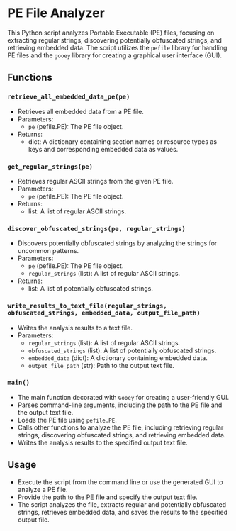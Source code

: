 # PE File Analyzer

This Python script analyzes Portable Executable (PE) files, focusing on extracting regular strings, discovering potentially obfuscated strings, and retrieving embedded data. The script utilizes the `pefile` library for handling PE files and the `gooey` library for creating a graphical user interface (GUI).

## Functions

### `retrieve_all_embedded_data_pe(pe)`

- Retrieves all embedded data from a PE file.
- Parameters:
  - `pe` (pefile.PE): The PE file object.
- Returns:
  - dict: A dictionary containing section names or resource types as keys and corresponding embedded data as values.

### `get_regular_strings(pe)`

- Retrieves regular ASCII strings from the given PE file.
- Parameters:
  - `pe` (pefile.PE): The PE file object.
- Returns:
  - list: A list of regular ASCII strings.

### `discover_obfuscated_strings(pe, regular_strings)`

- Discovers potentially obfuscated strings by analyzing the strings for uncommon patterns.
- Parameters:
  - `pe` (pefile.PE): The PE file object.
  - `regular_strings` (list): A list of regular ASCII strings.
- Returns:
  - list: A list of potentially obfuscated strings.

### `write_results_to_text_file(regular_strings, obfuscated_strings, embedded_data, output_file_path)`

- Writes the analysis results to a text file.
- Parameters:
  - `regular_strings` (list): A list of regular ASCII strings.
  - `obfuscated_strings` (list): A list of potentially obfuscated strings.
  - `embedded_data` (dict): A dictionary containing embedded data.
  - `output_file_path` (str): Path to the output text file.

### `main()`

- The main function decorated with `Gooey` for creating a user-friendly GUI.
- Parses command-line arguments, including the path to the PE file and the output text file.
- Loads the PE file using `pefile.PE`.
- Calls other functions to analyze the PE file, including retrieving regular strings, discovering obfuscated strings, and retrieving embedded data.
- Writes the analysis results to the specified output text file.

## Usage

- Execute the script from the command line or use the generated GUI to analyze a PE file.
- Provide the path to the PE file and specify the output text file.
- The script analyzes the file, extracts regular and potentially obfuscated strings, retrieves embedded data, and saves the results to the specified output file.
